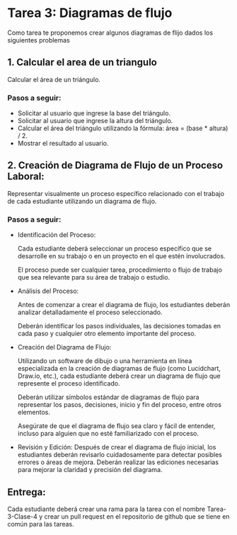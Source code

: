 # Tarea 3: Diagramas de flujo

Como tarea te proponemos crear algunos diagramas de flijo dados los siguientes problemas


## 1. Calcular el area de un triangulo
Calcular el área de un triángulo.

### Pasos a seguir:
 
- Solicitar al usuario que ingrese la base del triángulo.
- Solicitar al usuario que ingrese la altura del triángulo.
- Calcular el área del triángulo utilizando la fórmula: área = (base * altura) / 2.
- Mostrar el resultado al usuario.

## 2. Creación de Diagrama de Flujo de un Proceso Laboral:

Representar visualmente un proceso específico relacionado con el trabajo de cada estudiante utilizando un diagrama de flujo.

### Pasos a seguir:

- Identificación del Proceso:

  Cada estudiante deberá seleccionar un proceso específico que se desarrolle en su trabajo o en un proyecto en el que estén involucrados.

  El proceso puede ser cualquier tarea, procedimiento o flujo de trabajo que sea relevante para su área de trabajo o estudio.

- Análisis del Proceso:

  Antes de comenzar a crear el diagrama de flujo, los estudiantes deberán analizar detalladamente el proceso seleccionado.

  Deberán identificar los pasos individuales, las decisiones tomadas en cada paso y cualquier otro elemento importante del proceso.

- Creación del Diagrama de Flujo:

  Utilizando un software de dibujo o una herramienta en línea especializada en la creación de diagramas de flujo (como Lucidchart, Draw.io, etc.), cada estudiante deberá crear un diagrama de flujo que represente el proceso identificado.

  Deberán utilizar símbolos estándar de diagramas de flujo para representar los pasos, decisiones, inicio y fin del proceso, entre otros elementos.

  Asegúrate de que el diagrama de flujo sea claro y fácil de entender, incluso para alguien que no esté familiarizado con el proceso.

- Revisión y Edición:
  Después de crear el diagrama de flujo inicial, los estudiantes deberán revisarlo cuidadosamente para detectar posibles errores o áreas de mejora.
  Deberán realizar las ediciones necesarias para mejorar la claridad y precisión del diagrama.

## Entrega:

Cada estudiante deberá crear una rama para la tarea con el nombre Tarea-3-Clase-4 y crear un pull request en el repositorio de github que se tiene en común para las tareas.
